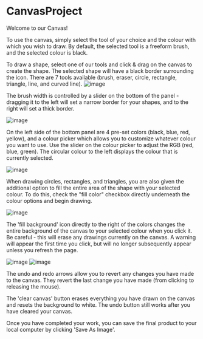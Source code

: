 # CanvasProject

Welcome to our Canvas!

To use the canvas, simply select the tool of your choice and the colour with which you wish to draw.
By default, the selected tool is a freeform brush, and the selected colour is black.

To draw a shape, select one of our tools and click & drag on the canvas to create the shape. The selected shape will have a black border surrounding the icon.
There are 7 tools available (brush, eraser, circle, rectangle, triangle, line, and curved line).
![image](https://github.com/laxmanketheth/CanvasProject/assets/133343244/4bb85aa3-b542-44ae-be60-375b7b61baec)

The brush width is controlled by a slider on the bottom of the panel - dragging it to the left will set a narrow border for your shapes, and to the right will set a thick border.

![image](https://github.com/laxmanketheth/CanvasProject/assets/133343244/20ce6255-f862-4eb3-913e-59fbce10a8b5)

On the left side of the bottom panel are 4 pre-set colors (black, blue, red, yellow), and a colour picker which allows you to customize whatever colour you want to use. Use the slider on the colour picker to adjust the RGB (red, blue, green).
The circular colour to the left displays the colour that is currently selected.

![image](https://github.com/laxmanketheth/CanvasProject/assets/133343244/c2da3710-ec39-4746-8bea-140097818555)

When drawing circles, rectangles, and triangles, you are also given the additional option to fill the entire area of the shape with your selected colour.
To do this, check the "fill color" checkbox directly underneath the colour options and begin drawing.

![image](https://github.com/laxmanketheth/CanvasProject/assets/133343244/99bd3af8-8821-4fb0-8c66-0ec8e56a26a9)

The 'fill background' icon directly to the right of the colors changes the entire background of the canvas to your selected colour when you click it.
Be careful - this will erase any drawings currently on the canvas. A warning will appear the first time you click, but will no longer subsequently appear unless you refresh the page.

![image](https://github.com/laxmanketheth/CanvasProject/assets/133343244/3469ad12-8e68-4a16-8b3d-b36f57e22019) ![image](https://github.com/laxmanketheth/CanvasProject/assets/133343244/39c0d183-7a75-4671-9d6a-a71ebbc18a3c)

The undo and redo arrows allow you to revert any changes you have made to the canvas. They revert the last change you have made (from clicking to releasing the mouse).

The 'clear canvas' button erases everything you have drawn on the canvas and resets the background to white.
The undo button still works after you have cleared your canvas.

Once you have completed your work, you can save the final product to your local computer by clicking 'Save As Image'.
